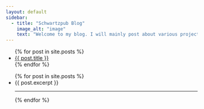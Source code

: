 ```yaml
---
layout: default
sidebar:
  - title: "Schwartzpub Blog"
    image_alt: "image"
    text: "Welcome to my blog. I will mainly post about various projects and ideas I have while working in the IT world."
---
```


<ul>
  {% for post in site.posts %}
    <li>
      <a href="{{ post.url }}">{{ post.title }}</a>
    </li>
  {% endfor %}
</ul>

<ul>
  {% for post in site.posts %}
    <li>
	  {{ post.excerpt }}
    </li>
	<hr>
  {% endfor %}
</ul>